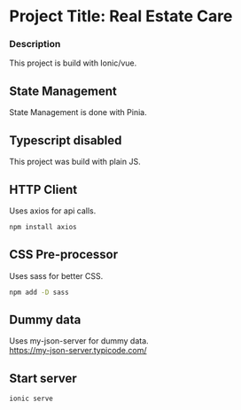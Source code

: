 # Project Title: Real Estate Care

### Description
This project is build with Ionic/vue.

## State Management
State Management is done with Pinia.

## Typescript disabled
This project was build with plain JS.

## HTTP Client
Uses axios for api calls.
```sh
npm install axios
```

## CSS Pre-processor
Uses sass for better CSS.
```sh
npm add -D sass
```

## Dummy data
Uses my-json-server for dummy data.<br/>https://my-json-server.typicode.com/

## Start server
```sh
ionic serve
```

